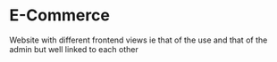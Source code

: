 # E-Commerce
Website with different frontend views ie that of the use and that of the admin but well linked to each other
